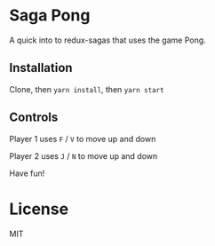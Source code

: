 # Saga Pong

A quick into to redux-sagas that uses the game Pong.

## Installation

Clone, then `yarn install`, then `yarn start`

## Controls

Player 1 uses `F` / `V` to move up and down

Player 2 uses `J` / `N` to move up and down

Have fun!

# License

MIT
